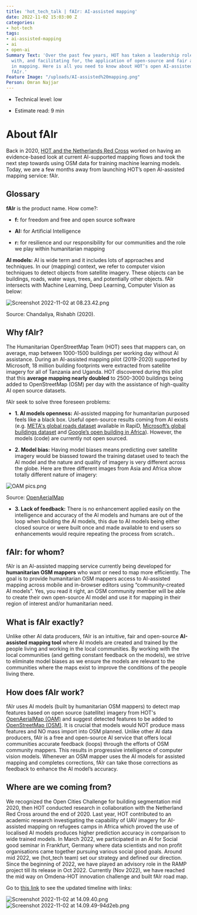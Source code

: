 ```yaml
---
title: 'hot_tech_talk | fAIr: AI-assisted mapping'
date: 2022-11-02 15:03:00 Z
categories:
- hot-tech
tags:
- ai-assisted-mapping
- ai
- open-ai
Summary Text: 'Over the past few years, HOT has taken a leadership role in experimenting
  with, and facilitating for, the application of open-source and fair artificial intelligence
  in mapping. Here is all you need to know about HOT’s open AI-assisted mapping service:
  fAIr.'
Feature Image: "/uploads/AI-assisted%20mapping.png"
Person: Omran Najjar
---
```


* Technical level: low

* Estimate read: 9 min

# About fAIr

Back in 2020, [HOT and the Netherlands Red Cross](https://www.hotosm.org/projects/reseach-on-mapping-with-machine-learning/) worked on having an evidence-based look at current AI-supported mapping flows and took the next step towards using OSM data for training machine learning models. Today, we are a few months away from launching HOT’s open AI-assisted mapping service: fAIr.

## Glossary

**fAIr** is the product name. How come?:

* **f:** for freedom and free and open source software

* **AI:** for Artificial Intelligence

* **r:** for resilience and our responsibility for our communities and the role we play within humanitarian mapping

**AI models:** AI is wide term and it includes lots of approaches and techniques. In our (mapping) context, we refer to computer vision techniques to detect objects from satellite imagery. These objects can be buildings, roads, water ways, trees, and potentially other objects.
fAIr intersects with Machine Learning, Deep Learning, Computer Vision as below:

![Screenshot 2022-11-02 at 08.23.42.png](/uploads/Screenshot%202022-11-02%20at%2008.23.42.png)

Source: Chandaliya, Rishabh (2020).

## Why fAIr?

The Humanitarian OpenStreetMap Team (HOT) sees that mappers can, on average, map between 1000-1500 buildings per working day without AI assistance. During an AI-assisted mapping pilot (2019-2020) supported by Microsoft, 18 million building footprints were extracted from satellite imagery for all of Tanzania and Uganda. HOT discovered during this pilot that this **average mapping nearly doubled** to 2500-3000 buildings being added to OpenStreetMap (OSM) per day with the assistance of high-quality AI open source datasets.

fAIr seek to solve three foreseen problems:

* **1. AI models openness:** AI-assisted mapping for humanitarian purposed feels like a black box. Useful open-source results coming from AI exists (e.g. [META's global roads dataset](https://mapwith.ai/) available in RapiD, [Microsoft’s global buildings dataset](https://github.com/microsoft/GlobalMLBuildingFootprints) and [Google’s open building in Africa](https://sites.research.google/open-buildings/)). However, the models (code) are currently not open sourced.

* **2. Model bias:** Having model biases means predicting over satellite imagery would be biassed toward the training dataset used to teach the AI model and the nature and quality of imagery is very different across the globe. Here are three different images from Asia and Africa show totally different nature of imagery:

![OAM pics.png](/uploads/OAM%20pics.png)

Source: [OpenAerialMap](https://openaerialmap.org/)

* **3. Lack of feedback:** There is no enhancement applied easily on the intelligence and accuracy of the AI models and humans are out of the loop when building the AI models, this due to AI models being either closed source or were built once and made available to end users so enhancements would require repeating the process from scratch..

## fAIr: for whom?

fAIr is an AI-assisted mapping service currently being developed for **humanitarian OSM mappers** who want or need to map more efficiently. The goal is to provide humanitarian OSM mappers access to AI-assisted mapping across mobile and in-browser editors using “community-created AI models”. Yes, you read it right, an OSM community member will be able to create their own open-source AI model and use it for mapping in their region of interest and/or humanitarian need.

## What is fAIr exactly?

Unlike other AI data producers, fAIr is an intuitive, fair and open-source **AI-assisted mapping tool** where AI models are created and trained by the people living and working in the local communities. By working with the local communities (and getting constant feedback on the models), we strive to eliminate model biases as we ensure the models are relevant to the communities where the maps exist to improve the conditions of the people living there.

## How does fAIr work?

fAIr uses AI models (built by humanitarian OSM mappers) to detect map features based on open source (satellite) imagery from HOT's [OpenAerialMap (OAM)](https://openaerialmap.org/) and suggest detected features to be added to [OpenStreetMap (OSM)](https://openstreetmap.org/). It is crucial that models would NOT produce mass features and NO mass import into OSM planned. Unlike other AI data producers, fAIr is a free and open-source AI service that offers local communities accurate feedback (loops) through the efforts of OSM community mappers. This  results in progressive intelligence of computer vision models. Whenever an OSM mapper uses the AI models for assisted mapping and completes corrections, fAIr can take those corrections as feedback to enhance the AI model’s accuracy.

## Where are we coming from?

We recognized the Open Cities Challenge for building segmentation mid 2020, then HOT conducted research in  collaboration with the Netherland Red Cross around the end of 2020. Last year, HOT contributed to an academic research investigating the capability of UAV imagery for AI-assisted mapping on refugees camps in Africa which proved the use of localised AI models produces higher prediction accuracy in comparison to wide trained models. In March 2022, we participated in an AI for Social good seminar in Frankfurt, Germany where data scientists and non profit organisations came together pursuing various social good goals. Around mid 2022, we (hot_tech team) set our strategy and defined our direction. Since the beginning of 2022, we have played an advisory role in the RAMP project till its release in Oct 2022. Currently (Nov 2022), we have reached the mid way on Omdena-HOT innovation challenge and built fAIr road map.

Go to [this link](https://docs.google.com/presentation/d/1kR2Gezh3yOhEZBSjtoJR37rJ1JX9Q3m6T43BO55puIU/edit?usp=sharing) to see the updated timeline with links:

![Screenshot 2022-11-02 at 14.09.40.png](/uploads/Screenshot%202022-11-02%20at%2014.09.40.png)
![Screenshot 2022-11-02 at 14.09.49-94d2eb.png](/uploads/Screenshot%202022-11-02%20at%2014.09.49-94d2eb.png)